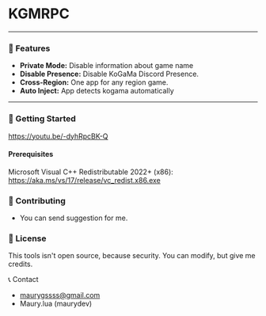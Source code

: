 # KGMRPC


---

### 🌟 Features

* **Private Mode:** Disable information about game name
* **Disable Presence:** Disable KoGaMa Discord Presence.
* **Cross-Region:** One app for any region game.
* **Auto Inject:** App detects kogama automatically

---

### 🚀 Getting Started

https://youtu.be/-dyhRpcBK-Q

#### Prerequisites

Microsoft Visual C++ Redistributable 2022+ (x86):
https://aka.ms/vs/17/release/vc_redist.x86.exe

### 🤝 Contributing
- You can send suggestion for me.

### 📄 License

This tools isn't open source, because security. You can modify, but give me credits.


📞 Contact
- maurygssss@gmail.com
- Maury.lua (maurydev)
